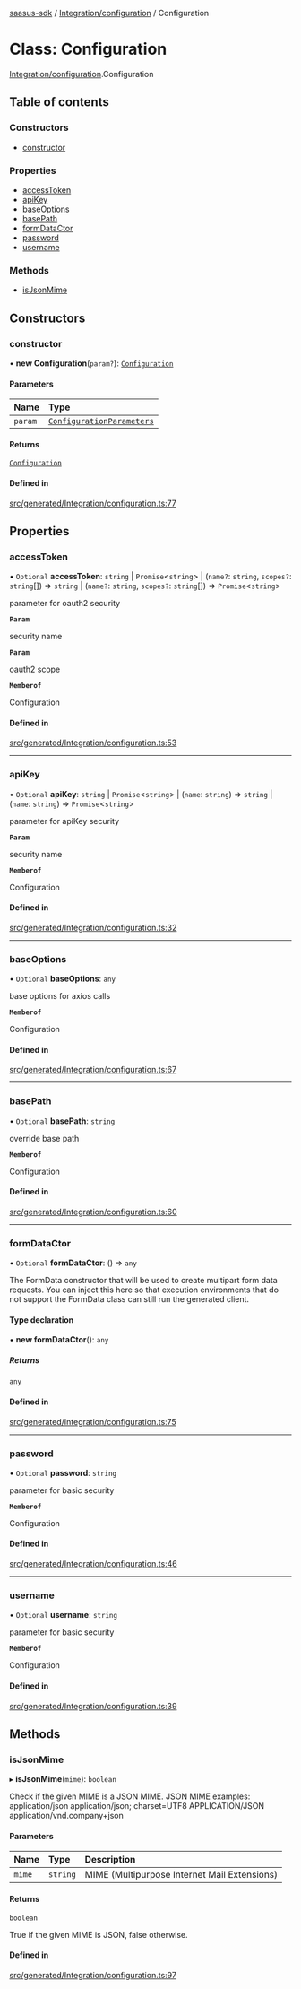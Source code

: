 [saasus-sdk](../README.md) / [Integration/configuration](../modules/Integration_configuration.md) / Configuration

# Class: Configuration

[Integration/configuration](../modules/Integration_configuration.md).Configuration

## Table of contents

### Constructors

- [constructor](Integration_configuration.Configuration.md#constructor)

### Properties

- [accessToken](Integration_configuration.Configuration.md#accesstoken)
- [apiKey](Integration_configuration.Configuration.md#apikey)
- [baseOptions](Integration_configuration.Configuration.md#baseoptions)
- [basePath](Integration_configuration.Configuration.md#basepath)
- [formDataCtor](Integration_configuration.Configuration.md#formdatactor)
- [password](Integration_configuration.Configuration.md#password)
- [username](Integration_configuration.Configuration.md#username)

### Methods

- [isJsonMime](Integration_configuration.Configuration.md#isjsonmime)

## Constructors

### constructor

• **new Configuration**(`param?`): [`Configuration`](Integration_configuration.Configuration.md)

#### Parameters

| Name | Type |
| :------ | :------ |
| `param` | [`ConfigurationParameters`](../interfaces/Integration_configuration.ConfigurationParameters.md) |

#### Returns

[`Configuration`](Integration_configuration.Configuration.md)

#### Defined in

[src/generated/Integration/configuration.ts:77](https://github.com/saasus-platform/saasus-sdk-javascript/blob/6b95732/src/generated/Integration/configuration.ts#L77)

## Properties

### accessToken

• `Optional` **accessToken**: `string` \| `Promise`\<`string`\> \| (`name?`: `string`, `scopes?`: `string`[]) => `string` \| (`name?`: `string`, `scopes?`: `string`[]) => `Promise`\<`string`\>

parameter for oauth2 security

**`Param`**

security name

**`Param`**

oauth2 scope

**`Memberof`**

Configuration

#### Defined in

[src/generated/Integration/configuration.ts:53](https://github.com/saasus-platform/saasus-sdk-javascript/blob/6b95732/src/generated/Integration/configuration.ts#L53)

___

### apiKey

• `Optional` **apiKey**: `string` \| `Promise`\<`string`\> \| (`name`: `string`) => `string` \| (`name`: `string`) => `Promise`\<`string`\>

parameter for apiKey security

**`Param`**

security name

**`Memberof`**

Configuration

#### Defined in

[src/generated/Integration/configuration.ts:32](https://github.com/saasus-platform/saasus-sdk-javascript/blob/6b95732/src/generated/Integration/configuration.ts#L32)

___

### baseOptions

• `Optional` **baseOptions**: `any`

base options for axios calls

**`Memberof`**

Configuration

#### Defined in

[src/generated/Integration/configuration.ts:67](https://github.com/saasus-platform/saasus-sdk-javascript/blob/6b95732/src/generated/Integration/configuration.ts#L67)

___

### basePath

• `Optional` **basePath**: `string`

override base path

**`Memberof`**

Configuration

#### Defined in

[src/generated/Integration/configuration.ts:60](https://github.com/saasus-platform/saasus-sdk-javascript/blob/6b95732/src/generated/Integration/configuration.ts#L60)

___

### formDataCtor

• `Optional` **formDataCtor**: () => `any`

The FormData constructor that will be used to create multipart form data
requests. You can inject this here so that execution environments that
do not support the FormData class can still run the generated client.

#### Type declaration

• **new formDataCtor**(): `any`

##### Returns

`any`

#### Defined in

[src/generated/Integration/configuration.ts:75](https://github.com/saasus-platform/saasus-sdk-javascript/blob/6b95732/src/generated/Integration/configuration.ts#L75)

___

### password

• `Optional` **password**: `string`

parameter for basic security

**`Memberof`**

Configuration

#### Defined in

[src/generated/Integration/configuration.ts:46](https://github.com/saasus-platform/saasus-sdk-javascript/blob/6b95732/src/generated/Integration/configuration.ts#L46)

___

### username

• `Optional` **username**: `string`

parameter for basic security

**`Memberof`**

Configuration

#### Defined in

[src/generated/Integration/configuration.ts:39](https://github.com/saasus-platform/saasus-sdk-javascript/blob/6b95732/src/generated/Integration/configuration.ts#L39)

## Methods

### isJsonMime

▸ **isJsonMime**(`mime`): `boolean`

Check if the given MIME is a JSON MIME.
JSON MIME examples:
  application/json
  application/json; charset=UTF8
  APPLICATION/JSON
  application/vnd.company+json

#### Parameters

| Name | Type | Description |
| :------ | :------ | :------ |
| `mime` | `string` | MIME (Multipurpose Internet Mail Extensions) |

#### Returns

`boolean`

True if the given MIME is JSON, false otherwise.

#### Defined in

[src/generated/Integration/configuration.ts:97](https://github.com/saasus-platform/saasus-sdk-javascript/blob/6b95732/src/generated/Integration/configuration.ts#L97)
